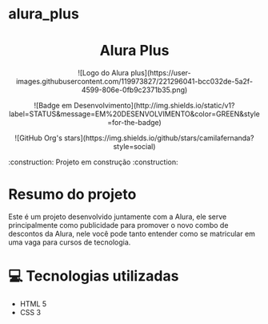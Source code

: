 # alura_plus

<h1 align="center"> Alura Plus </h1>

<p align="center">
![Logo do Alura plus](https://user-images.githubusercontent.com/119973827/221296041-bcc032de-5a2f-4599-806e-0fb9c2371b35.png)
</p>

<p align="center">
![Badge em Desenvolvimento](http://img.shields.io/static/v1?label=STATUS&message=EM%20DESENVOLVIMENTO&color=GREEN&style=for-the-badge)
</p>

<p align="center">
![GitHub Org's stars](https://img.shields.io/github/stars/camilafernanda?style=social)
</p>

<p> :construction: Projeto em construção :construction: </p>

# Resumo do projeto
<p>Este é um projeto desenvolvido juntamente com a Alura, ele serve principalmente como publicidade para promover o novo combo de descontos da Alura, nele você pode tanto entender como se matricular em uma vaga para cursos de tecnologia.</p>

# :computer: Tecnologias utilizadas
- HTML 5
- CSS 3
